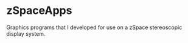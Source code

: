 zSpaceApps
==========

Graphics programs that I developed for use on a zSpace stereoscopic display system.